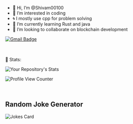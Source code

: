 - 👋 Hi, I’m @Shivam00100
- 👀 I’m interested in coding 
- 🌀 I mostly use cpp for problem solving
- 🌱 I’m currently learning Rust and java
- 💞️ I’m looking to collaborate on blockchain development

<!-- SOCAIL MEDIA HANDLES -->
[![Gmail Badge](https://img.shields.io/badge/-shivamrai.srai.shiva@gmail.com-c14438?style=curve-square&logo=Gmail&logoColor=white&link=mailto:shivamrai.srai.shiva@gmail.com)](mailto:shivamrai.srai.shiva@gmail.com)



<!-- STATISTICS ABOUT PROFILE -->

<br><br>
 📶 Stats:
 
![Your Repository's Stats](https://github-readme-stats.vercel.app/api?username=Shivam00100&show_icons=true)


![Profile View Counter](https://komarev.com/ghpvc/?username=Shivam00100)

<!-- <br>
## My Contribution snake
![Contribution snake example](https://github.com/<shivam00100>/<shivam00100>/blob/output/github-contribution-grid-snake.svg) -->

<br>

## Random Joke Generator
![Jokes Card](https://readme-jokes.vercel.app/api)

